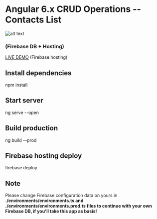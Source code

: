 # Angular 6.x CRUD Operations -- Contacts List 
![alt text](https://firebasestorage.googleapis.com/v0/b/angular6-crud.appspot.com/o/rsz_1_ayveoikqymkpezrxnoxrjg1.png?alt=media&token=34bc339a-8302-4016-928d-fb6dea69b9d6)
### (Firebase DB + Hosting)

<a target="_blank" href="https://angular6-crud.firebaseapp.com/">LIVE DEMO</a> (Firebase hosting)

## Install dependencies

npm install

## Start server 

ng serve --open

## Build production 

ng build --prod

## Firebase hosting deploy

firebase deploy

## Note

Please change Firebase configuration data on yours in <b>./environments/environments.ts and ./environments/environments.prod.ts files to continue with your own Firebase DB, if you'll take this app as basis!</p>
